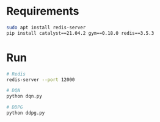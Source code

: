 # Requirements
```bash
sudo apt install redis-server
pip install catalyst==21.04.2 gym==0.18.0 redis==3.5.3
```

# Run
```bash
# Redis
redis-server --port 12000

# DQN
python dqn.py

# DDPG
python ddpg.py
```
